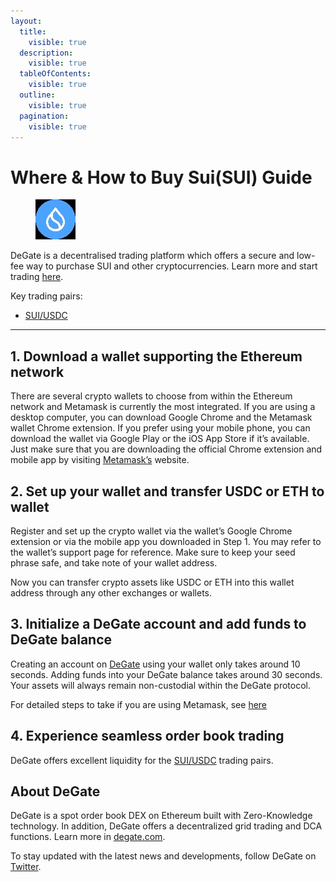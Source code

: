 ```yaml
---
layout:
  title:
    visible: true
  description:
    visible: true
  tableOfContents:
    visible: true
  outline:
    visible: true
  pagination:
    visible: true
---
```


# Where & How to Buy Sui(SUI) Guide

<figure><img src="../images/sui_0x84074ea631dec7a4edcd5303d164d5dea4c653d61715226580669.jpg" alt="SUI" width="64"><figcaption></figcaption></figure>

DeGate is a decentralised trading platform which offers a secure and low-fee way to purchase SUI and other cryptocurrencies. Learn more and start trading [here](https://app.degate.com/trade/USDC/0x84074ea631dec7a4edcd5303d164d5dea4c653d6?utm_source=howtobuy).&#x20;

Key trading pairs:

* [SUI/USDC](https://app.degate.com/trade/USDC/0x84074ea631dec7a4edcd5303d164d5dea4c653d6?utm_source=howtobuy)

***

## 1. Download a wallet supporting the Ethereum network

There are several crypto wallets to choose from within the Ethereum network and Metamask is currently the most integrated. If you are using a desktop computer, you can download Google Chrome and the Metamask wallet Chrome extension. If you prefer using your mobile phone, you can download the wallet via Google Play or the iOS App Store if it’s available. Just make sure that you are downloading the official Chrome extension and mobile app by visiting [Metamask’s](https://metamask.io/) website.

## 2. Set up your wallet and transfer USDC or ETH to wallet

Register and set up the crypto wallet via the wallet’s Google Chrome extension or via the mobile app you downloaded in Step 1. You may refer to the wallet’s support page for reference. Make sure to keep your seed phrase safe, and take note of your wallet address.&#x20;

Now you can transfer crypto assets like USDC or ETH into this wallet address through any other exchanges or wallets.

## 3. Initialize a DeGate account and add funds to DeGate balance

Creating an account on [DeGate](https://app.degate.com/?utm_source=SUI_howtobuy) using your wallet only takes around 10 seconds. Adding funds into your DeGate balance takes around 30 seconds. Your assets will always remain non-custodial within the DeGate protocol.

For detailed steps to take if you are using Metamask, see [here](https://docs.degate.com/v/product_en/main-features/wallet-connectivity/metamask)

## 4. Experience seamless order book trading

DeGate offers excellent liquidity for the [SUI/USDC](https://app.degate.com/trade/USDC/0x84074ea631dec7a4edcd5303d164d5dea4c653d6?utm_source=howtobuy) trading pairs.&#x20;

## About DeGate

DeGate is a spot order book DEX on Ethereum built with Zero-Knowledge technology. In addition, DeGate offers a decentralized grid trading and DCA functions.  Learn more in [degate.com](https://degate.com/?utm_source=SUI_howtobuy).

To stay updated with the latest news and developments, follow DeGate on [Twitter](https://twitter.com/degatedex).
